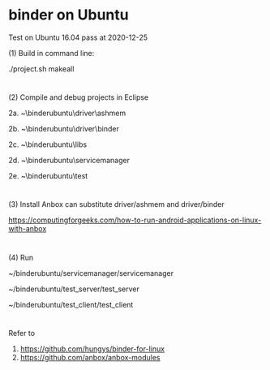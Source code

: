 binder on Ubuntu
================
Test on Ubuntu 16.04 pass at 2020-12-25

(1) Build in command line:

./project.sh makeall

#

(2) Compile and debug projects in Eclipse

2a. ~\binderubuntu\driver\ashmem

2b. ~\binderubuntu\driver\binder

2c. ~\binderubuntu\libs

2d. ~\binderubuntu\servicemanager

2e. ~\binderubuntu\test

#

(3) Install Anbox can substitute driver/ashmem and driver/binder

https://computingforgeeks.com/how-to-run-android-applications-on-linux-with-anbox

#

(4) Run

~/binderubuntu/servicemanager/servicemanager

~/binderubuntu/test_server/test_server

~/binderubuntu/test_client/test_client

#

Refer to
1. https://github.com/hungys/binder-for-linux
2. https://github.com/anbox/anbox-modules
